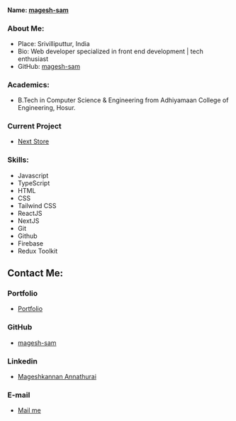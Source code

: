 #### Name: [magesh-sam](https://github.com/magesh-sam)

### About Me:

- Place: Srivilliputtur, India
- Bio: Web developer specialized in front end development | tech enthusiast
- GitHub: [magesh-sam](https://github.com/magesh-sam)

### Academics:

- B.Tech in Computer Science & Engineering from Adhiyamaan College of Engineering, Hosur.

### Current Project

- [Next Store](https://nextstore-stripe.vercel.app/)

### Skills:

- Javascript
- TypeScript
- HTML
- CSS
- Tailwind CSS
- ReactJS
- NextJS
- Git
- Github
- Firebase
- Redux Toolkit

## Contact Me:

### Portfolio

- [Portfolio](https://mageshkannan.netlify.app/)

### GitHub

- [magesh-sam](https://github.com/magesh-sam)

### Linkedin

- [Mageshkannan Annathurai](https://www.linkedin.com/in/mageshkannan-annathurai/)

### E-mail

- [Mail me](mageshkannanam@gmail.com)
